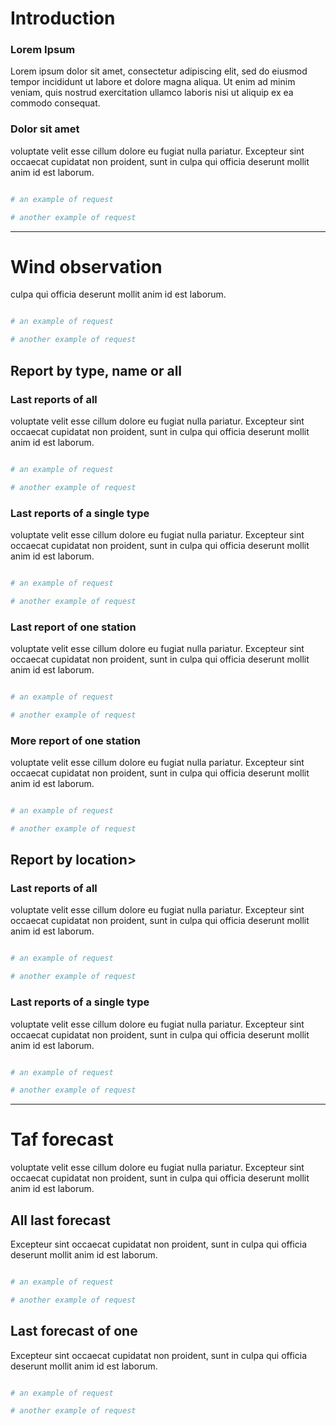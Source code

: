 # Introduction

### Lorem Ipsum

Lorem ipsum dolor sit amet, consectetur adipiscing elit, sed do eiusmod tempor incididunt ut labore et dolore magna aliqua. Ut enim ad minim veniam, quis nostrud exercitation ullamco laboris nisi ut aliquip ex ea commodo consequat.

### Dolor sit amet

voluptate velit esse cillum dolore eu fugiat nulla pariatur. Excepteur sint occaecat cupidatat non proident, sunt in culpa qui officia deserunt mollit anim id est laborum.


``` bash

# an example of request

# another example of request

```

******

<h1 id="windobservation">Wind observation</h1>

culpa qui officia deserunt mollit anim id est laborum.


``` bash

# an example of request

# another example of request

```

<h2 id="windobservationTypeNameAll">Report by type, name or all</h2>

<h3 id="windobservationAll">Last reports of all</h3>

voluptate velit esse cillum dolore eu fugiat nulla pariatur. Excepteur sint occaecat cupidatat non proident, sunt in culpa qui officia deserunt mollit anim id est laborum.


``` bash

# an example of request

# another example of request

```

<h3 id="windobservationType">Last reports of a single type</h3>

voluptate velit esse cillum dolore eu fugiat nulla pariatur. Excepteur sint occaecat cupidatat non proident, sunt in culpa qui officia deserunt mollit anim id est laborum.


``` bash

# an example of request

# another example of request

```

<h3 id="windobservationName">Last report of one station</h3>

voluptate velit esse cillum dolore eu fugiat nulla pariatur. Excepteur sint occaecat cupidatat non proident, sunt in culpa qui officia deserunt mollit anim id est laborum.


``` bash

# an example of request

# another example of request

```

<h3 id="windobservationMore">More report of one station</h3>

voluptate velit esse cillum dolore eu fugiat nulla pariatur. Excepteur sint occaecat cupidatat non proident, sunt in culpa qui officia deserunt mollit anim id est laborum.


``` bash

# an example of request

# another example of request

```

<h2 id="windobservationLoc">Report by location></h2>

<h3 id="windobservationLocAll">Last reports of all</h3>

voluptate velit esse cillum dolore eu fugiat nulla pariatur. Excepteur sint occaecat cupidatat non proident, sunt in culpa qui officia deserunt mollit anim id est laborum.


``` bash

# an example of request

# another example of request

```

<h3 id="windobservationLocType">Last reports of a single type</h3>

voluptate velit esse cillum dolore eu fugiat nulla pariatur. Excepteur sint occaecat cupidatat non proident, sunt in culpa qui officia deserunt mollit anim id est laborum.


``` bash

# an example of request

# another example of request

```

******

<h1 id="tafForecast">Taf forecast</h1>

voluptate velit esse cillum dolore eu fugiat nulla pariatur. Excepteur sint occaecat cupidatat non proident, sunt in culpa qui officia deserunt mollit anim id est laborum.

<h2 id="tafForecastAll">All last forecast</h2>

Excepteur sint occaecat cupidatat non proident, sunt in culpa qui officia deserunt mollit anim id est laborum.


``` bash

# an example of request

# another example of request

```

<h2 id="tafForecastOne">Last forecast of one</h2>

Excepteur sint occaecat cupidatat non proident, sunt in culpa qui officia deserunt mollit anim id est laborum.


``` bash

# an example of request

# another example of request

```
